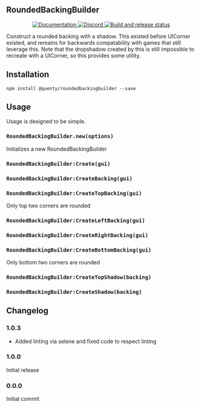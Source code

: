 ## RoundedBackingBuilder
<div align="center">
  <a href="http://quenty.github.io/api/">
    <img src="https://img.shields.io/badge/docs-website-green.svg" alt="Documentation" />
  </a>
  <a href="https://discord.gg/mhtGUS8">
    <img src="https://img.shields.io/badge/discord-nevermore-blue.svg" alt="Discord" />
  </a>
  <a href="https://github.com/Quenty/NevermoreEngine/actions">
    <img src="https://github.com/Quenty/NevermoreEngine/actions/workflows/build.yml/badge.svg" alt="Build and release status" />
  </a>
</div>

Construct a rounded backing with a shadow. This existed before UICorner existed, and remains for backwards compatability with games that still leverage this. Note that the dropshadow created by this is still impossible to recreate with a UICorner, so this provides some utility.

## Installation
```
npm install @quenty/roundedbackingbuilder --save
```

## Usage
Usage is designed to be simple.

### `RoundedBackingBuilder.new(options)`
Initializes a new RoundedBackingBuilder

### `RoundedBackingBuilder:Create(gui)`

### `RoundedBackingBuilder:CreateBacking(gui)`

### `RoundedBackingBuilder:CreateTopBacking(gui)`
Only top two corners are rounded

### `RoundedBackingBuilder:CreateLeftBacking(gui)`

### `RoundedBackingBuilder:CreateRightBacking(gui)`

### `RoundedBackingBuilder:CreateBottomBacking(gui)`
Only bottom two corners are rounded

### `RoundedBackingBuilder:CreateTopShadow(backing)`

### `RoundedBackingBuilder:CreateShadow(backing)`


## Changelog

### 1.0.3
- Added linting via selene and fixed code to respect linting

### 1.0.0
Initial release

### 0.0.0
Initial commit
